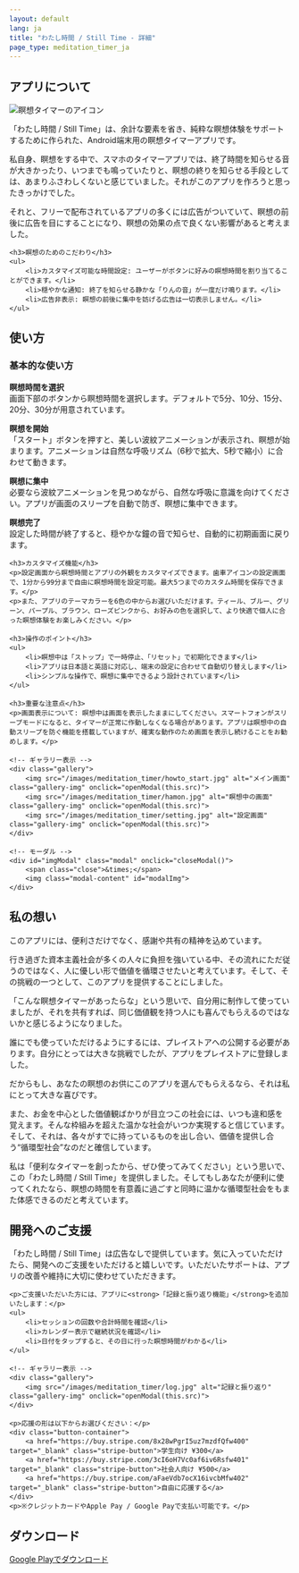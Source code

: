 ```yaml
---
layout: default
lang: ja
title: "わたし時間 / Still Time - 詳細"
page_type: meditation_timer_ja
---
```


<!-- アプリについて -->
<section id="about">
    <h2>アプリについて</h2>
    <img src="/images/meditation_timer/meditation_timer_icon.png" alt="瞑想タイマーのアイコン" class="app-icon">
    <p>「わたし時間 / Still Time」は、余計な要素を省き、純粋な瞑想体験をサポートするために作られた、Android端末用の瞑想タイマーアプリです。</p>
    <p>私自身、瞑想をする中で、スマホのタイマーアプリでは、終了時間を知らせる音が大きかったり、いつまでも鳴っていたりと、瞑想の終りを知らせる手段としては、あまりふさわしくないと感じていました。それがこのアプリを作ろうと思ったきっかけでした。</p>
    <p>それと、フリーで配布されているアプリの多くには広告がついていて、瞑想の前後に広告を目にすることになり、瞑想の効果の点で良くない影響があると考えました。</p>

    <h3>瞑想のためのこだわり</h3>
    <ul>
        <li>カスタマイズ可能な時間設定: ユーザーがボタンに好みの瞑想時間を割り当てることができます。</li>
        <li>穏やかな通知: 終了を知らせる静かな「りんの音」が一度だけ鳴ります。</li>
        <li>広告非表示: 瞑想の前後に集中を妨げる広告は一切表示しません。</li>
    </ul>
</section>

<!-- 使い方 -->
<section id="how-to-use">
    <h2>使い方</h2>
    <h3>基本的な使い方</h3>
    <p><strong>瞑想時間を選択</strong><br>画面下部のボタンから瞑想時間を選択します。デフォルトで5分、10分、15分、20分、30分が用意されています。</p>
    <p><strong>瞑想を開始</strong><br>「スタート」ボタンを押すと、美しい波紋アニメーションが表示され、瞑想が始まります。アニメーションは自然な呼吸リズム（6秒で拡大、5秒で縮小）に合わせて動きます。</p>
    <p><strong>瞑想に集中</strong><br>必要なら波紋アニメーションを見つめながら、自然な呼吸に意識を向けてください。アプリが画面のスリープを自動で防ぎ、瞑想に集中できます。</p>
    <p><strong>瞑想完了</strong><br>設定した時間が終了すると、穏やかな鐘の音で知らせ、自動的に初期画面に戻ります。</p>

    <h3>カスタマイズ機能</h3>
    <p>設定画面から瞑想時間とアプリの外観をカスタマイズできます。歯車アイコンの設定画面で、1分から99分まで自由に瞑想時間を設定可能。最大5つまでのカスタム時間を保存できます。</p>
    <p>また、アプリのテーマカラーを6色の中からお選びいただけます。ティール、ブルー、グリーン、パープル、ブラウン、ローズピンクから、お好みの色を選択して、より快適で個人に合った瞑想体験をお楽しみください。</p>

    <h3>操作のポイント</h3>
    <ul>
        <li>瞑想中は「ストップ」で一時停止、「リセット」で初期化できます</li>
        <li>アプリは日本語と英語に対応し、端末の設定に合わせて自動切り替えします</li>
        <li>シンプルな操作で、瞑想に集中できるよう設計されています</li>
    </ul>

    <h3>重要な注意点</h3>
    <p>画面表示について: 瞑想中は画面を表示したままにしてください。スマートフォンがスリープモードになると、タイマーが正常に作動しなくなる場合があります。アプリは瞑想中の自動スリープを防ぐ機能を搭載していますが、確実な動作のため画面を表示し続けることをお勧めします。</p>

    <!-- ギャラリー表示 -->
    <div class="gallery">
        <img src="/images/meditation_timer/howto_start.jpg" alt="メイン画面" class="gallery-img" onclick="openModal(this.src)">
        <img src="/images/meditation_timer/hamon.jpg" alt="瞑想中の画面" class="gallery-img" onclick="openModal(this.src)">
        <img src="/images/meditation_timer/setting.jpg" alt="設定画面" class="gallery-img" onclick="openModal(this.src)">
    </div>

    <!-- モーダル -->
    <div id="imgModal" class="modal" onclick="closeModal()">
        <span class="close">&times;</span>
        <img class="modal-content" id="modalImg">
    </div>
</section>

<!-- 私の想い -->
<section id="my-thoughts">
    <h2>私の想い</h2>
   <p>このアプリには、便利さだけでなく、感謝や共有の精神を込めています。</p>

<p>行き過ぎた資本主義社会が多くの人々に負担を強いている中、その流れにただ従うのではなく、人に優しい形で価値を循環させたいと考えています。そして、その挑戦の一つとして、このアプリを提供することにしました。</p>

<p>「こんな瞑想タイマーがあったらな」という思いで、自分用に制作して使っていましたが、それを共有すれば、同じ価値観を持つ人にも喜んでもらえるのではないかと感じるようになりました。</p>

<p>誰にでも使っていただけるようにするには、プレイストアへの公開する必要があります。自分にとっては大きな挑戦でしたが、アプリをプレイストアに登録しました。</p>

<p>だからもし、あなたの瞑想のお供にこのアプリを選んでもらえるなら、それは私にとって大きな喜びです。</p>

<p>また、お金を中心とした価値観ばかりが目立つこの社会には、いつも違和感を覚えます。そんな枠組みを超えた温かな社会がいつか実現すると信じています。そして、それは、各々がすでに持っているものを出し合い、価値を提供し合う“循環型社会”なのだと確信しています。</p>

<p>私は「便利なタイマーを創ったから、ぜひ使ってみてください」という思いで、この「わたし時間 / Still Time」を提供しました。そしてもしあなたが便利に使ってくれたなら、瞑想の時間を有意義に過ごすと同時に温かな循環型社会をもまた体感できるのだと考えています。</p>
</section>

<!-- 開発へのご支援 -->
<section id="support">
    <h2>開発へのご支援</h2>
    <p>「わたし時間 / Still Time」は広告なしで提供しています。気に入っていただけたら、開発へのご支援をいただけると嬉しいです。いただいたサポートは、アプリの改善や維持に大切に使わせていただきます。</p>

    <p>ご支援いただいた方には、アプリに<strong>「記録と振り返り機能」</strong>を追加いたします：</p>
    <ul>
        <li>セッションの回数や合計時間を確認</li>
        <li>カレンダー表示で継続状況を確認</li>
        <li>日付をタップすると、その日に行った瞑想時間がわかる</li>
    </ul>

    <!-- ギャラリー表示 -->
    <div class="gallery">
        <img src="/images/meditation_timer/log.jpg" alt="記録と振り返り" class="gallery-img" onclick="openModal(this.src)">
    </div>

    <p>応援の形は以下からお選びください：</p>
    <div class="button-container">
        <a href="https://buy.stripe.com/8x28wPgrI5uz7mzdfQfw400" target="_blank" class="stripe-button">学生向け ¥300</a>
        <a href="https://buy.stripe.com/3cI6oH7Vc0af6iv6Rsfw401" target="_blank" class="stripe-button">社会人向け ¥500</a>
        <a href="https://buy.stripe.com/aFaeVdb7ocX16ivcbMfw402" target="_blank" class="stripe-button">自由に応援する</a>
    </div>
    <p>※クレジットカードやApple Pay / Google Payで支払い可能です。</p>
</section>

<!-- ダウンロード -->
<section id="download">
    <h2>ダウンロード</h2>
    <a href="https://play.google.com/store/apps/details?id=com.kazuhisa.stilltime" class="detail-link">Google Playでダウンロード</a>
</section>

<!-- モーダル用スクリプト -->
<script>
    function openModal(src) {
        document.getElementById("imgModal").style.display = "block";
        document.getElementById("modalImg").src = src;
    }
    function closeModal() {
        document.getElementById("imgModal").style.display = "none";
    }
</script>